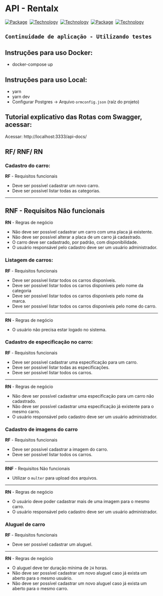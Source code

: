 <h1>API - Rentalx</h1>

[![Package][Express-image]][Express-url] 
[![Technology][node-image]][node-url] 
[![Technology][typescript-image]][typescript-url] 
[![Package][Swagger-image]][Swagger-url] 
[![Technology][Docker-image]][Docker-url] 


[Express-url]: https://www.npmjs.com/package/Express
[Express-image]: https://img.shields.io/badge/Express-green?style=for-the-badge&logo=Express&logoColor=black

[node-url]: https://nodejs.org/
[node-image]: https://img.shields.io/badge/NodeJS-green?style=for-the-badge&logo=Node.js&logoColor=black

[typescript-url]: https://www.typescriptlang.org
[typescript-image]: https://img.shields.io/badge/Typescript-blue?style=for-the-badge&logo=TypeScript&logoColor=white

[Swagger-url]: https://swagger.io/
[Swagger-image]: https://img.shields.io/badge/Swagger-orange?style=for-the-badge&logo=Swagger&logoColor=white

[Docker-url]: https://www.docker.com//
[Docker-image]: https://img.shields.io/badge/Docker-blue?style=for-the-badge&logo=Docker&logoColor=white

## ``Continuidade de aplicação - Utilizando testes``

## Instruções para uso Docker:
- docker-compose up

## Instruções para uso Local:
- yarn
- yarn dev
- Configurar Postgres -> Arquivo `ormconfig.json` (raíz do projeto)

## Tutorial explicativo das Rotas com Swagger, acessar:
Acessar: http://localhost:3333/api-docs/

## RF/ RNF/ RN

### Cadastro do carro:
**RF** - Requisitos funcionais
- Deve ser possível cadastrar um novo carro.
- Deve ser possível listar todas as categorias.
---
**RNF** - Requisitos Não funcionais
---
**RN** - Regras de negócio
- Não deve ser possível cadastrar um carro com uma placa já existente.
- Não deve ser possível alterar a placa de um carro já cadastrado.
- O carro deve ser cadastrado, por padrão, com disponibilidade.
- O usuário responsável pelo cadastro deve ser um usuário administrador.

### Listagem de carros:
**RF** - Requisitos funcionais
- Deve ser possível listar todos os carros disponíveis.
- Deve ser possível listar todos os carros disponíveis pelo nome da categoria
- Deve ser possível listar todos os carros disponíveis pelo nome da marca.
- Deve ser possível listar todos os carros disponíveis pelo nome do carro.
---
**RN** - Regras de negócio
- O usuário não precisa estar logado no sistema.

### Cadastro de especificação no carro:
**RF** - Requisitos funcionais
- Deve ser possível cadastrar uma especificação para um carro.
- Deve ser possível listar todas as especificações.
- Deve ser possível listar todos os carros.
---
**RN** - Regras de negócio
- Não deve ser possível cadastrar uma especificação para um carro não cadastrado.
- Não deve ser possível cadastrar uma especificação já existente para o mesmo carro.
- O usuário responsável pelo cadastro deve ser um usuário administrador.

### Cadastro de imagens do carro
**RF** - Requisitos funcionais
- Deve ser possível cadastrar a imagem do carro.
- Deve ser possível listar todos os carros.
---
**RNF** - Requisitos Não funcionais
- Utilizar o `multer` para upload dos arquivos.
---
**RN** - Regras de negócio
- O usuário deve poder cadastrar mais de uma imagem para o mesmo carro.
- O usuário responsável pelo cadastro deve ser um usuário administrador.

### Aluguel de carro
**RF** - Requisitos funcionais
- Deve ser possível cadastrar um aluguel.
---
**RN** - Regras de negócio
- O aluguel deve ter duração mínima de `24` horas.
- Não deve ser possível cadastrar um novo aluguel caso já exista um aberto para o mesmo usuário.
- Não deve ser possível cadastrar um novo aluguel caso já exista um aberto para o mesmo carro.